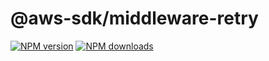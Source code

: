 # @aws-sdk/middleware-retry

[![NPM version](https://img.shields.io/npm/v/@aws-sdk/middleware-retry/latest.svg)](https://www.npmjs.com/package/@aws-sdk/middleware-retry)
[![NPM downloads](https://img.shields.io/npm/dm/@aws-sdk/middleware-retry.svg)](https://www.npmjs.com/package/@aws-sdk/middleware-retry)
